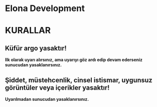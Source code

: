 # Elona Development 

# KURALLAR

## Küfür argo yasaktır!
**Ilk olarak uyarı alırsınız, ama uyarıyı göz ardı edip devam ederseniz sunucudan yasaklanırsınız.**
## Şiddet, müstehcenlik, cinsel istismar, uygunsuz görüntüler veya içerikler yasaktır!
**Uyarılmadan sunucudan yasaklanırsınız.**
